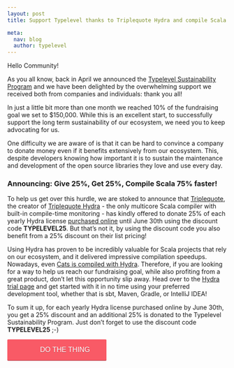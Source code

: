 ```yaml
---
layout: post
title: Support Typelevel thanks to Triplequote Hydra and compile Scala faster!

meta:
  nav: blog
  author: typelevel
---
```


Hello Community!

As you all know, back in April we announced the [Typelevel Sustainability Program](https://typelevel.org/blog/2019/04/24/typelevel-sustainability-program-announcement.html) and we have been delighted by the overwhelming support we received both from companies and individuals: thank you all!

In just a little bit more than one month we reached 10% of the fundraising goal we set to $150,000. While this is an excellent start, to successfully support the long term sustainability of our ecosystem, we need you to keep advocating for us.

One difficulty we are aware of is that it can be hard to convince a company to donate money even if it benefits extensively from our ecosystem. This, despite developers knowing how important it is to sustain the maintenance and development of the open source libraries they love and use every day.

### Announcing: Give 25%, Get 25%, Compile Scala 75% faster!

To help us get over this hurdle, we are stoked to announce that [Triplequote](https://triplequote.com/), the creator of [Triplequote Hydra](https://triplequote.com/hydra) - the only multicore Scala compiler with built-in compile-time monitoring - has kindly offered to donate 25% of each yearly Hydra license [purchased online](https://triplequote.com/hydra/pricing/) until June 30th using the discount code **TYPELEVEL25**. But that’s not it, by using the discount code you also benefit from a 25% discount on their list pricing!


Using Hydra has proven to be incredibly valuable for Scala projects that rely on our ecosystem, and it delivered impressive compilation speedups. Nowadays, even [Cats is compiled with Hydra](https://github.com/typelevel/cats/pull/2848). Therefore, if you are looking for a way to help us reach our fundraising goal, while also profiting from a great product, don’t let this opportunity slip away. Head over to the [Hydra trial page](https://triplequote.com/hydra/trial) and get started with it in no time using your preferred development tool, whether that is sbt, Maven, Gradle, or IntelliJ IDEA!

To sum it up, for each yearly Hydra license purchased online by June 30th, you get a 25% discount and an additional 25% is donated to the Typelevel Sustainability Program. Just don’t forget to use the discount code **TYPELEVEL25** ;-)

<a class="dbox-donation-button" href="https://triplequote.com/hydra/checkout" style="background:#F95A66 url(https://d1iczxrky3cnb2.cloudfront.net/white_logo.png) no-repeat 37px center; color: #fff;text-decoration: none;font-family: Verdana,sans-serif;display: inline-block;font-size: 16px;padding: 15px 38px 15px 75px; -webkit-border-radius: 2px; -moz-border-radius: 2px; border-radius: 2px; box-shadow: 0 1px 0 0 #ae3e47; text-shadow: 0 1px rgba(0, 0, 0, 0.3);" >DO THE THING</a>
